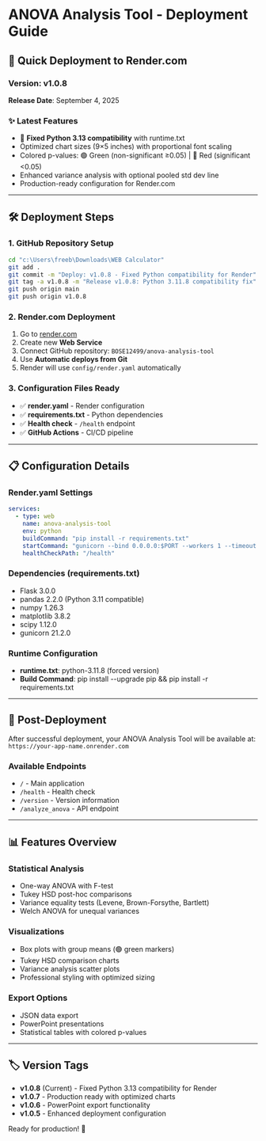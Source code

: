 # ANOVA Analysis Tool - Deployment Guide

## 🚀 Quick Deployment to Render.com

### Version: v1.0.8
**Release Date**: September 4, 2025

### ✨ Latest Features
- 🔧 **Fixed Python 3.13 compatibility** with runtime.txt
- Optimized chart sizes (9×5 inches) with proportional font scaling
- Colored p-values: 🟢 Green (non-significant ≥0.05) | 🔴 Red (significant <0.05)
- Enhanced variance analysis with optional pooled std dev line
- Production-ready configuration for Render.com

---

## 🛠️ Deployment Steps

### 1. GitHub Repository Setup
```bash
cd "c:\Users\freeb\Downloads\WEB Calculator"
git add .
git commit -m "Deploy: v1.0.8 - Fixed Python compatibility for Render"
git tag -a v1.0.8 -m "Release v1.0.8: Python 3.11.8 compatibility fix"
git push origin main
git push origin v1.0.8
```

### 2. Render.com Deployment
1. Go to [render.com](https://render.com)
2. Create new **Web Service**
3. Connect GitHub repository: `BOSE12499/anova-analysis-tool`
4. Use **Automatic deploys from Git**
5. Render will use `config/render.yaml` automatically

### 3. Configuration Files Ready
- ✅ **render.yaml** - Render configuration
- ✅ **requirements.txt** - Python dependencies  
- ✅ **Health check** - `/health` endpoint
- ✅ **GitHub Actions** - CI/CD pipeline

---

## 📋 Configuration Details

### Render.yaml Settings
```yaml
services:
  - type: web
    name: anova-analysis-tool
    env: python
    buildCommand: "pip install -r requirements.txt"
    startCommand: "gunicorn --bind 0.0.0.0:$PORT --workers 1 --timeout 60 src.app:app"
    healthCheckPath: "/health"
```

### Dependencies (requirements.txt)
- Flask 3.0.0
- pandas 2.2.0 (Python 3.11 compatible)
- numpy 1.26.3
- matplotlib 3.8.2
- scipy 1.12.0
- gunicorn 21.2.0

### Runtime Configuration
- **runtime.txt**: python-3.11.8 (forced version)
- **Build Command**: pip install --upgrade pip && pip install -r requirements.txt

---

## 🔗 Post-Deployment

After successful deployment, your ANOVA Analysis Tool will be available at:
`https://your-app-name.onrender.com`

### Available Endpoints
- `/` - Main application
- `/health` - Health check
- `/version` - Version information
- `/analyze_anova` - API endpoint

---

## 📊 Features Overview

### Statistical Analysis
- One-way ANOVA with F-test
- Tukey HSD post-hoc comparisons
- Variance equality tests (Levene, Brown-Forsythe, Bartlett)
- Welch ANOVA for unequal variances

### Visualizations
- Box plots with group means (🟢 green markers)
- Tukey HSD comparison charts
- Variance analysis scatter plots
- Professional styling with optimized sizing

### Export Options
- JSON data export
- PowerPoint presentations
- Statistical tables with colored p-values

---

## 🏷️ Version Tags

- **v1.0.8** (Current) - Fixed Python 3.13 compatibility for Render
- **v1.0.7** - Production ready with optimized charts
- **v1.0.6** - PowerPoint export functionality
- **v1.0.5** - Enhanced deployment configuration

Ready for production! 🎉
